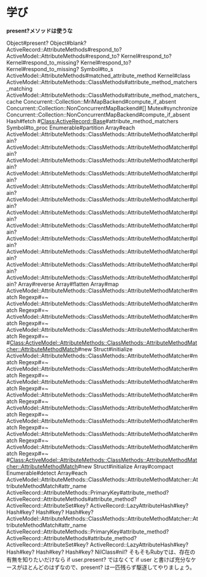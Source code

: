 # 学び

**present?メソッドは使うな**

Object#present?
Object#blank?
ActiveRecord::AttributeMethods#respond_to?
ActiveModel::AttributeMethods#respond_to?
Kernel#respond_to?
Kernel#respond_to_missing?
Kernel#respond_to?
Kernel#respond_to_missing?
Symbol#to_s
ActiveModel::AttributeMethods#matched_attribute_method
Kernel#class
ActiveModel::AttributeMethods::ClassMethods#attribute_method_matchers_matching
ActiveModel::AttributeMethods::ClassMethods#attribute_method_matchers_cache
Concurrent::Collection::MriMapBackend#compute_if_absent
Concurrent::Collection::NonConcurrentMapBackend#[]
Mutex#synchronize
Concurrent::Collection::NonConcurrentMapBackend#compute_if_absent
Hash#fetch
#<Class:ActiveRecord::Base>#attribute_method_matchers
Symbol#to_proc
Enumerable#partition
Array#each
ActiveModel::AttributeMethods::ClassMethods::AttributeMethodMatcher#plain?
ActiveModel::AttributeMethods::ClassMethods::AttributeMethodMatcher#plain?
ActiveModel::AttributeMethods::ClassMethods::AttributeMethodMatcher#plain?
ActiveModel::AttributeMethods::ClassMethods::AttributeMethodMatcher#plain?
ActiveModel::AttributeMethods::ClassMethods::AttributeMethodMatcher#plain?
ActiveModel::AttributeMethods::ClassMethods::AttributeMethodMatcher#plain?
ActiveModel::AttributeMethods::ClassMethods::AttributeMethodMatcher#plain?
ActiveModel::AttributeMethods::ClassMethods::AttributeMethodMatcher#plain?
ActiveModel::AttributeMethods::ClassMethods::AttributeMethodMatcher#plain?
ActiveModel::AttributeMethods::ClassMethods::AttributeMethodMatcher#plain?
ActiveModel::AttributeMethods::ClassMethods::AttributeMethodMatcher#plain?
ActiveModel::AttributeMethods::ClassMethods::AttributeMethodMatcher#plain?
Array#reverse
Array#flatten
Array#map
ActiveModel::AttributeMethods::ClassMethods::AttributeMethodMatcher#match
Regexp#=~
ActiveModel::AttributeMethods::ClassMethods::AttributeMethodMatcher#match
Regexp#=~
ActiveModel::AttributeMethods::ClassMethods::AttributeMethodMatcher#match
Regexp#=~
ActiveModel::AttributeMethods::ClassMethods::AttributeMethodMatcher#match
Regexp#=~
#<Class:ActiveModel::AttributeMethods::ClassMethods::AttributeMethodMatcher::AttributeMethodMatch>#new
Struct#initialize
ActiveModel::AttributeMethods::ClassMethods::AttributeMethodMatcher#match
Regexp#=~
ActiveModel::AttributeMethods::ClassMethods::AttributeMethodMatcher#match
Regexp#=~
ActiveModel::AttributeMethods::ClassMethods::AttributeMethodMatcher#match
Regexp#=~
ActiveModel::AttributeMethods::ClassMethods::AttributeMethodMatcher#match
Regexp#=~
ActiveModel::AttributeMethods::ClassMethods::AttributeMethodMatcher#match
Regexp#=~
ActiveModel::AttributeMethods::ClassMethods::AttributeMethodMatcher#match
Regexp#=~
ActiveModel::AttributeMethods::ClassMethods::AttributeMethodMatcher#match
Regexp#=~
ActiveModel::AttributeMethods::ClassMethods::AttributeMethodMatcher#match
Regexp#=~
#<Class:ActiveModel::AttributeMethods::ClassMethods::AttributeMethodMatcher::AttributeMethodMatch>#new
Struct#initialize
Array#compact
Enumerable#detect
Array#each
ActiveModel::AttributeMethods::ClassMethods::AttributeMethodMatcher::AttributeMethodMatch#attr_name
ActiveRecord::AttributeMethods::PrimaryKey#attribute_method?
ActiveRecord::AttributeMethods#attribute_method?
ActiveRecord::AttributeSet#key?
ActiveRecord::LazyAttributeHash#key?
Hash#key?
Hash#key?
Hash#key?
ActiveModel::AttributeMethods::ClassMethods::AttributeMethodMatcher::AttributeMethodMatch#attr_name
ActiveRecord::AttributeMethods::PrimaryKey#attribute_method?
ActiveRecord::AttributeMethods#attribute_method?
ActiveRecord::AttributeSet#key?
ActiveRecord::LazyAttributeHash#key?
Hash#key?
Hash#key?
Hash#key?
NilClass#nil?
そもそもRubyでは、存在の有無を知りたいだけなら if user.present? ではなくて if user と書けば充分なケースがほとんどのはずなので、present? は一匹残らず駆逐してやりましょう。

 